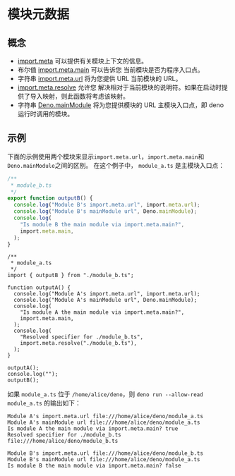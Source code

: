 # 模块元数据

## 概念

- [import.meta](https://developer.mozilla.org/en-US/docs/Web/JavaScript/Reference/Statements/import.meta)
  可以提供有关模块上下文的信息。
- 布尔值 [import.meta.main](/api?s=ImportMeta#prop_main) 可以告诉您
  当前模块是否为程序入口点。
- 字符串 [import.meta.url](/api?s=ImportMeta#prop_url) 将为您提供 URL 当前模块的
  URL。
- [import.meta.resolve](/api?s=ImportMeta#prop_resolve) 允许您
  解决相对于当前模块的说明符。如果在启动时提供了导入映射，则此函数将考虑该映射。
- 字符串 [Deno.mainModule](/api?s=Deno.mainModule) 将为您提供模块的 URL
  主模块入口点，即 deno 运行时调用的模块。

## 示例

下面的示例使用两个模块来显示`import.meta.url`，`import.meta.main`和`Deno.mainModule`之间的区别。
在这个例子中， `module_a.ts` 是主模块入口点：

```ts
/**
 * module_b.ts
 */
export function outputB() {
  console.log("Module B's import.meta.url", import.meta.url);
  console.log("Module B's mainModule url", Deno.mainModule);
  console.log(
    "Is module B the main module via import.meta.main?",
    import.meta.main,
  );
}
```

```ts, ignore
/**
 * module_a.ts
 */
import { outputB } from "./module_b.ts";

function outputA() {
  console.log("Module A's import.meta.url", import.meta.url);
  console.log("Module A's mainModule url", Deno.mainModule);
  console.log(
    "Is module A the main module via import.meta.main?",
    import.meta.main,
  );
  console.log(
    "Resolved specifier for ./module_b.ts",
    import.meta.resolve("./module_b.ts"),
  );
}

outputA();
console.log("");
outputB();
```

如果 `module_a.ts` 位于 `/home/alice/deno`，则
`deno run --allow-read module_a.ts` 的输出如下：

```
Module A's import.meta.url file:///home/alice/deno/module_a.ts
Module A's mainModule url file:///home/alice/deno/module_a.ts
Is module A the main module via import.meta.main? true
Resolved specifier for ./module_b.ts file:///home/alice/deno/module_b.ts

Module B's import.meta.url file:///home/alice/deno/module_b.ts
Module B's mainModule url file:///home/alice/deno/module_a.ts
Is module B the main module via import.meta.main? false
```
